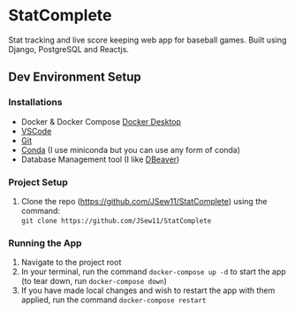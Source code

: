 # StatComplete
Stat tracking and live score keeping web app for baseball games. Built using Django, PostgreSQL and Reactjs.

## Dev Environment Setup

### Installations
* Docker & Docker Compose [Docker Desktop](https://www.docker.com/products/docker-desktop/)
* [VSCode](https://code.visualstudio.com/download)
* [Git](https://git-scm.com/downloads)
* [Conda]() (I use miniconda but you can use any form of conda)
* Database Management tool (I like [DBeaver](https://dbeaver.io/))

### Project Setup
1. Clone the repo (https://github.com/JSew11/StatComplete) using the command:  
    `git clone https://github.com/JSew11/StatComplete`

### Running the App
1. Navigate to the project root
1. In your terminal, run the command `docker-compose up -d` to start the app (to tear down, run `docker-compose down`)  
1. If you have made local changes and wish to restart the app with them applied, run the command `docker-compose restart`
